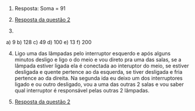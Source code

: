 1. Resposta: Soma = 91


2. [Resposta da questão 2](https://github.com/GabrielTFV/GABtargetsistemas02/blob/main/fibonacci.py)


3.
a) 9
b) 128
c) 49
d) 100
e) 13
f) 200


4. Ligo uma das lâmpadas pelo interruptor esquerdo e após alguns minutos desligo e ligo o do meio e vou direto pra uma das salas, se a lâmpada estiver ligada ela é conectada ao interuptor do meio, se estiver desligada e quente pertence
ao da esquerda, se tiver desligada e fria pertence ao da direita. Na segunda ida eu deixo um dos interruptores ligado e ou outro desligado, vou a uma das outras 2 salas e vou saber qual interruptor é responsável pelas outras 2 lâmpadas.


5. [Resposta da questão 2](https://github.com/GabrielTFV/GABtargetsistemas02/blob/main/reverterString.py)

